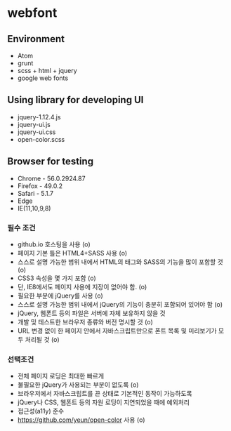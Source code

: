 # webfont

## Environment
+ Atom
+ grunt
+ scss + html + jquery
+ google web fonts


## Using library for developing UI
+ jquery-1.12.4.js
+ jquery-ui.js
+ jquery-ui.css
+ open-color.scss


## Browser for testing
+ Chrome - 56.0.2924.87
+ Firefox - 49.0.2
+ Safari - 5.1.7
+ Edge
+ IE(11,10,9,8)


### 필수 조건
* github.io 호스팅을 사용 (o)
* 페이지 기본 틀은 HTML4+SASS 사용 (o)
* 스스로 설명 가능한 범위 내에서 HTML의 태그와 SASS의 기능을 많이 포함할 것 (o)
* CSS3 속성을 몇 가지 포함 (o)
* 단, IE8에서도 페이지 사용에 지장이 없어야 함. (o)
* 필요한 부분에 jQuery를 사용 (o)
* 스스로 설명 가능한 범위 내에서 jQuery의 기능이 충분히 포함되어 있어야 함 (o)
* jQuery, 웹폰트 등의 파일은 서버에 자체 보유하지 않을 것
* 개발 및 테스트한 브라우저 종류와 버전 명시할 것 (o)
* URL 변경 없이 한 페이지 안에서 자바스크립트만으로 폰트 목록 및 미리보기가 모두 처리될 것 (o)


### 선택조건
* 전체 페이지 로딩은 최대한 빠르게
* 불필요한 jQuery가 사용되는 부분이 없도록 (o)
* 브라우저에서 자바스크립트를 끈 상태로 기본적인 동작이 가능하도록
* jQuery나 CSS, 웹폰트 등의 자원 로딩이 지연되었을 때에 예외처리
* 접근성(a11y) 준수
* https://github.com/yeun/open-color 사용 (o)

